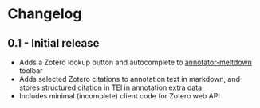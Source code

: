 # Changelog

## 0.1 - Initial release

* Adds a Zotero lookup button and autocomplete to
  [annotator-meltdown](http://emory-lits-labs.github.io/annotator-meltdown/) toolbar
* Adds selected Zotero citations to annotation text in markdown,
  and stores structured citation in TEI in annotation extra data
* Includes minimal (incomplete) client code for Zotero web API